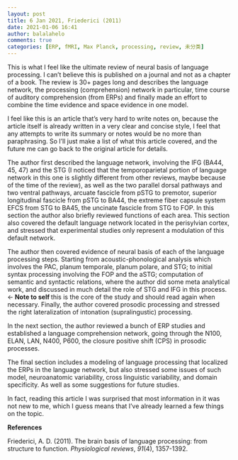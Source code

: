 ```yaml
---
layout: post
title: 6 Jan 2021, Friederici (2011)
date: 2021-01-06 16:41
author: balalahelo
comments: true
categories: [ERP, fMRI, Max Planck, processing, review, 未分类]
---
```

<!-- wp:paragraph -->
<p>This is what I feel like the ultimate review of neural basis of language processing. I can’t believe this is published on a journal and not as a chapter of a book. The review is 30+ pages long and describes the language network, the processing (comprehension) network in particular, time course of auditory comprehension (from ERPs) and finally made an effort to combine the time evidence and space evidence in one model. </p>
<!-- /wp:paragraph -->

<!-- wp:paragraph -->
<p>I feel like this is an article that’s very hard to write notes on, because the article itself is already written in a very clear and concise style, I feel that any attempts to write its summary or notes would be no more than paraphrasing. So I’ll just make a list of what this article covered, and the future me can go back to the original article for details.</p>
<!-- /wp:paragraph -->

<!-- wp:paragraph -->
<p>The author first described the language network, involving the IFG (BA44, 45, 47) and the STG (I noticed that the temporoparietal portion of language network in this one is slightly different from other reviews, maybe because of the time of the review), as well as the two parallel dorsal pathways and two ventral pathways, arcuate fascicle from pSTG to premotor, superior longitudinal fascicle from pSTG to BA44, the extreme fiber capsule system EFCS from STG to BA45, the uncinate fascicle from STG to FOP. In this section the author also briefly reviewed functions of each area. This section also covered the default language network located in the perisylvian cortex, and stressed that experimental studies only represent a modulation of this default network.</p>
<!-- /wp:paragraph -->

<!-- wp:paragraph -->
<p>The author then covered evidence of neural basis of each of the language processing steps. Starting from acoustic-phonological analysis which involves the PAC, planum temporale, planum polare, and STG; to initial syntax processing involving the FOP and the aSTG; computation of semantic and syntactic relations, where the author did some meta analytical work, and discussed in much detail the role of STG and IFG in this process. ←<strong> Note to self </strong>this is the core of the study and should read again when necessary. Finally, the author covered prosodic processing and stressed the right lateralization of intonation (supralingustic) processing.</p>
<!-- /wp:paragraph -->

<!-- wp:paragraph -->
<p>In the next section, the author reviewed a bunch of ERP studies and established a language comprehension network, going through the N100, ELAN, LAN, N400, P600, the closure positive shift (CPS) in prosodic processes.</p>
<!-- /wp:paragraph -->

<!-- wp:paragraph -->
<p>The final section includes a modeling of language processing that localized the ERPs in the language network, but also stressed some issues of such model, neuroanatomic variability, cross linguistic variability, and domain specificity. As well as some suggestions for future studies. </p>
<!-- /wp:paragraph -->

<!-- wp:paragraph -->
<p>In fact, reading this article I was surprised that most information in it was not new to me, which I guess means that I’ve already learned a few things on the topic.</p>
<!-- /wp:paragraph -->

<!-- wp:paragraph -->
<p><strong>References </strong></p>
<!-- /wp:paragraph -->

<!-- wp:paragraph -->
<p>Friederici, A. D. (2011). The brain basis of language processing: from structure to function. <em>Physiological reviews</em>, <em>91</em>(4), 1357-1392.</p>
<!-- /wp:paragraph -->
